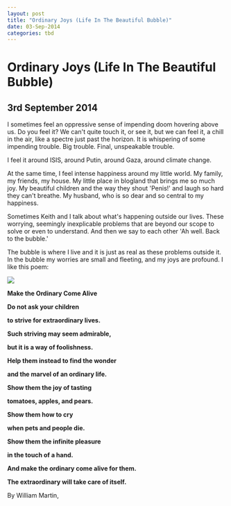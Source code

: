 ```yaml
---
layout: post
title: "Ordinary Joys (Life In The Beautiful Bubble)"
date: 03-Sep-2014
categories: tbd
---
```


# Ordinary Joys (Life In The Beautiful Bubble)

## 3rd September 2014

I sometimes feel an oppressive sense of impending doom hovering above us. Do you feel it? We can't quite touch it,   or see it,   but we can feel it,   a chill in the air, like a spectre just past the horizon. It is whispering of some impending trouble. Big trouble. Final, unspeakable trouble.

I feel it around ISIS, around Putin, around Gaza, around climate change.

At the same time, I feel intense happiness around my little world. My family, my friends, my house. My little place in blogland that brings me so much joy. My beautiful children and the way they shout 'Penis!' and laugh so hard they can't breathe. My husband, who is so dear and so central to my happiness.

Sometimes Keith and I talk about what's happening outside our lives. These worrying, seemingly inexplicable problems that are beyond our scope to solve or even to understand. And then we say to each other 'Ah well. Back to the bubble.'

The bubble is where I live and it is just as real as these problems outside it. In the bubble my worries are small and fleeting, and my joys are profound. I like this poem:

<img class="photo-horiz" src="http://alittleliving.files.wordpress.com/2014/04/screen-shot-2014-04-01-at-1-46-13-pm.png" />

 

**Make the Ordinary Come Alive**

**Do not ask your children**

**to strive for extraordinary lives.**

**Such striving may seem admirable,**

**but it is a way of foolishness.**

**Help them instead to find the wonder**

**and the marvel of an ordinary life.**

**Show them the joy of tasting**

**tomatoes, apples, and pears.**

**Show them how to cry**

**when pets and people die.**

**Show them the infinite pleasure**

**in the touch of a hand.**

**And make the ordinary come alive for them.**

**The extraordinary will take care of itself.**

By William Martin,
